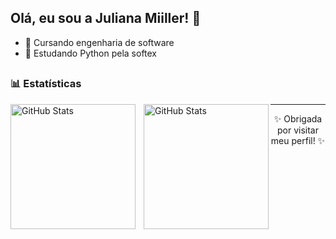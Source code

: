 ## Olá, eu sou a Juliana Miiller! 👋

- 🔭 Cursando engenharia de software  
- 🌱 Estudando Python pela softex
##

### 📊 Estatísticas

<p>
  <img 
    align="left" 
    alt="GitHub Stats" 
    height="200" 
    style="padding-right: 10px;" 
    src="https://github-readme-stats.vercel.app/api?username=julianamiiller&show_icons=true&theme=omni&include_all_commits=true&locale=pt-br" 
  />

<img 
      align="left" 
      alt="GitHub Stats" 
      height="200" 
      src="https://github-readme-stats.vercel.app/api/top-langs/?username=julianamiiller&theme=omni&layout=compact&custom_title=Tecnologias&langs_count=9" 
  />

</p>

---

<div align="center">
  <p>✨ Obrigada por visitar meu perfil! ✨</p>
</div>
